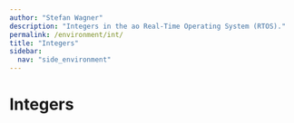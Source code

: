 ```yaml
---
author: "Stefan Wagner"
description: "Integers in the ao Real-Time Operating System (RTOS)."
permalink: /environment/int/
title: "Integers"
sidebar:
  nav: "side_environment"
---
```


# Integers
